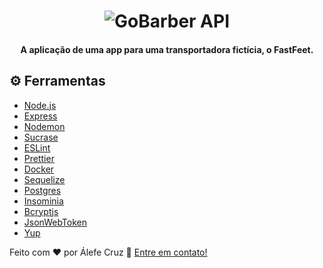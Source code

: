<h1 align="center">
    <img alt="GoBarber API"
    src="https://res.cloudinary.com/alefecrz/image/upload/v1584543346/logo_qmheym.png" />
    <br>
</h1>

<h4 align="center">
 A aplicação de uma app para uma transportadora fictícia, o FastFeet.
</h4>
<!-- <p align="center">
  <img alt="GitHub top language" src="https://img.shields.io/github/languages/top/alefecrz/gobarber-api.svg">
  <a href="https://www.codacy.com/manual/alefecrz/gobarber-api?utm_source=github.com&amp;utm_medium=referral&amp;utm_content=alefecrz/gobarber-api&amp;utm_campaign=Badge_Grade"><img src="https://api.codacy.com/project/badge/Grade/dc91a79332014da0821fabba5304692f"/></a>
  <img alt="GitHub language count" src="https://img.shields.io/github/languages/count/alefecrz/gobarber-api.svg">
  <img alt="Repository size" src="https://img.shields.io/github/repo-size/alefecrz/gobarber-api.svg">
  <a href="https://github.com/alefecrz/gobarber-api/commits/master">
    <img alt="GitHub last commit" src="https://img.shields.io/github/last-commit/alefecrz/gobarber-api.svg">
  </a>
  <a href="https://github.com/alefecrz/gobarber-api/issues">
    <img alt="Repository issues" src="https://img.shields.io/github/issues/alefecrz/gobarber-api.svg">
  </a>
  <img alt="GitHub" src="https://img.shields.io/github/license/alefecrz/gobarber-api.svg">
</p> -->

<!-- Este projeto foi desenvolvido no [RocketSeat GoStack Bootcamp](https://rocketseat.com.br/bootcamp) -->

## ⚙️ Ferramentas

- [Node.js][nodejs]
- [Express][express]
- [Nodemon][nodemon]
- [Sucrase][sucrase]
- [ESLint][eslint]
- [Prettier][prettier]
- [Docker][docker]
- [Sequelize][sequelize]
- [Postgres][postgres]
- [Insominia][insominia]
- [Bcryptjs][bcryptjs]
- [JsonWebToken][jsonWebToken]
- [Yup][yup]

Feito com ♥ por Álefe Cruz :wave: [Entre em contato!](https://www.alefecruz.com.br/)

[nodejs]:https://nodejs.org/
[express]:https://nodejs.org/
[nodemon]:https://nodemon.io/
[sucrase]:https://sucrase.io/
[eslint]:https://eslint.org/
[prettier]:https://prettier.io/
[docker]:https://www.docker.com/
[sequelize]:https://sequelize.org/
[postgres]:https://www.postgresql.org/
[insominia]:https://insomnia.rest/
[bcryptjs]:https://github.com/dcodeIO/bcrypt.js#readme
[jsonWebToken]:https://jwt.io/
[yup]:https://github.com/jquense/yup
